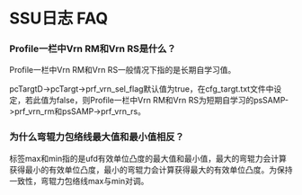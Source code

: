 # SSU日志 FAQ



### Profile一栏中Vrn RM和Vrn RS是什么？

Profile一栏中Vrn RM和Vrn RS一般情况下指的是长期自学习值。

pcTargtD->pcTargt->prf_vrn_sel_flag默认值为true，在cfg_targt.txt文件中设定，若此值为false，则Profile一栏中Vrn RM和Vrn RS为短期自学习的psSAMP->prf_vrn_rm和psSAMP->prf_vrn_rs。



### 为什么弯辊力包络线最大值和最小值相反？

标签max和min指的是ufd有效单位凸度的最大值和最小值，最大的弯辊力会计算获得最小的有效单位凸度，最小的弯辊力会计算获得最大的有效单位凸度。为保持一致性，弯辊力包络线max与min对调。